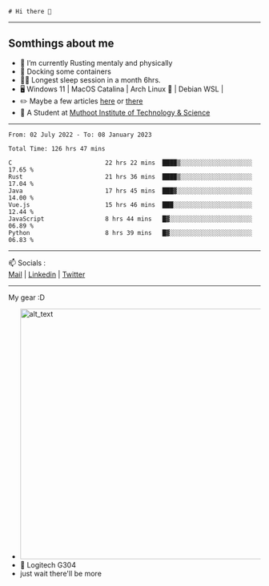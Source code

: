 ```
# Hi there 👋
```

---

## Somthings about me


- 🌱 I’m currently Rusting mentaly and physically
- 🐋 Docking some containers
- 😶‍🌫️ Longest sleep session in a month 6hrs.
- 🖥️ Windows 11 | MacOS Catalina | Arch Linux 🦩 | Debian WSL |
- ✏️ Maybe a few articles [here](https://medium.com/@advaithnarayanan8) or [there](https://medium.com/@advaithnarayanan8)
- 📑 A Student at [Muthoot Institute of Technology & Science](https://mgmits.ac.in/)



---

<!--START_SECTION:waka-->

```text
From: 02 July 2022 - To: 08 January 2023

Total Time: 126 hrs 47 mins

C                          22 hrs 22 mins  ████▒░░░░░░░░░░░░░░░░░░░░   17.65 %
Rust                       21 hrs 36 mins  ████▒░░░░░░░░░░░░░░░░░░░░   17.04 %
Java                       17 hrs 45 mins  ███▓░░░░░░░░░░░░░░░░░░░░░   14.00 %
Vue.js                     15 hrs 46 mins  ███░░░░░░░░░░░░░░░░░░░░░░   12.44 %
JavaScript                 8 hrs 44 mins   █▓░░░░░░░░░░░░░░░░░░░░░░░   06.89 %
Python                     8 hrs 39 mins   █▓░░░░░░░░░░░░░░░░░░░░░░░   06.83 %
```

<!--END_SECTION:waka-->

---

📫 Socials :<br>
[Mail](mailto:advaithnarayanan8@gmail.com) | [Linkedin](https://www.linkedin.com/in/advaith-narayanan-a72152214/) | [Twitter](https://twitter.com/advaithnarayan)


--- 
My gear :D

- [<img alt="alt_text" width="500px" src="https://valid.x86.fr/cache/banner/xv24bv-6.png" />](https://valid.x86.fr/xv24bv)
- 🐁 Logitech G304
- just wait there'll be more
